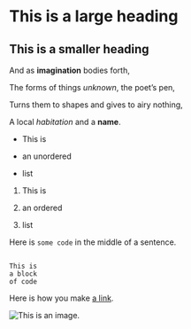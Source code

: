 # This is a large heading


## This is a smaller heading


And as **imagination** bodies forth,

The forms of things *unknown*, the poet’s pen,

Turns them to shapes and gives to airy nothing,

A local *habitation* and a **name**.



- This is

- an unordered

- list



1. This is

2. an ordered

3. list

Here is `some code` in the middle of a sentence.



```

This is
a block
of code

```



Here is how you make [a link](https://www.wikipedia.org/).


![This is an image.](https://github.com/yihui/xaringan/releases/download/v0.0.2/karl-moustache.jpg)
